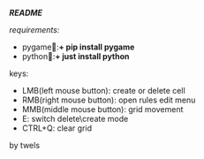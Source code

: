 _**README**_

_requirements:_
+ pygame🥇:**+ pip install pygame**
+ python🥈:**+ just install python**

keys:
+ LMB(left mouse button): create or delete cell
+ RMB(right mouse button): open rules edit menu
+ MMB(middle mouse button): grid movement
+ E: switch delete\create mode
+ CTRL+Q: clear grid

by twels
